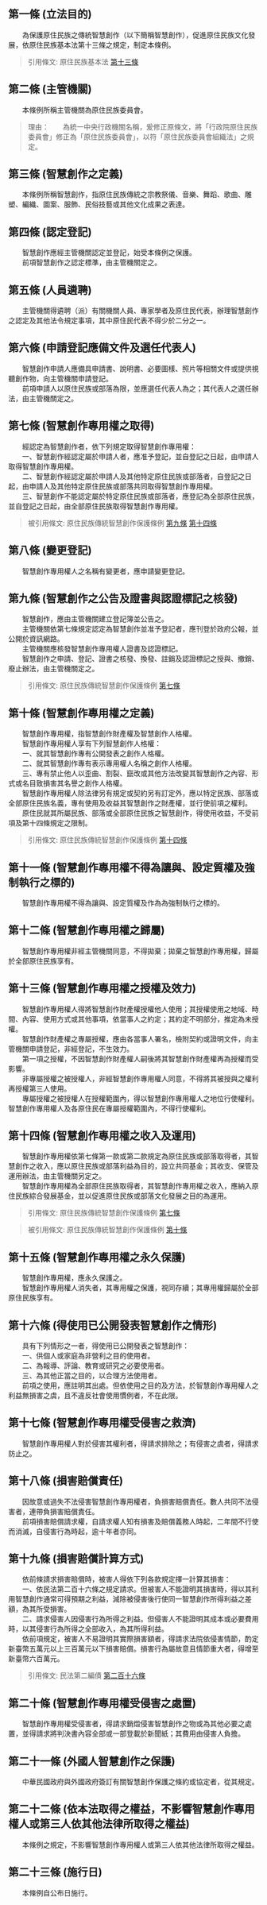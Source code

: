 第一條 (立法目的)
-----------------
　　為保護原住民族之傳統智慧創作（以下簡稱智慧創作），促進原住民族文化發展，依原住民族基本法第十三條之規定，制定本條例。  
> 引用條文: 原住民族基本法 [第十三條](1212#第十三條-保護原住民族傳統之生物多樣性知識及智慧創作)



第二條 (主管機關)
-----------------
　　本條例所稱主管機關為原住民族委員會。  
> 理由：　　為統一中央行政機關名稱，爰修正原條文，將「行政院原住民族委員會」修正為「原住民族委員會」，以符「原住民族委員會組織法」之規定。



第三條 (智慧創作之定義)
-----------------------
　　本條例所稱智慧創作，指原住民族傳統之宗教祭儀、音樂、舞蹈、歌曲、雕塑、編織、圖案、服飾、民俗技藝或其他文化成果之表達。  


第四條 (認定登記)
-----------------
　　智慧創作應經主管機關認定並登記，始受本條例之保護。  
　　前項智慧創作之認定標準，由主管機關定之。  


第五條 (人員遴聘)
-----------------
　　主管機關得遴聘（派）有關機關人員、專家學者及原住民代表，辦理智慧創作之認定及其他法令規定事項，其中原住民代表不得少於二分之一。  


第六條 (申請登記應備文件及選任代表人)
-------------------------------------
　　智慧創作申請人應備具申請書、說明書、必要圖樣、照片等相關文件或提供視聽創作物，向主管機關申請登記。  
　　前項申請人以原住民族或部落為限，並應選任代表人為之；其代表人之選任辦法，由主管機關定之。  


第七條 (智慧創作專用權之取得)
-----------------------------
　　經認定為智慧創作者，依下列規定取得智慧創作專用權：  
　　一、智慧創作經認定屬於申請人者，應准予登記，並自登記之日起，由申請人取得智慧創作專用權。  
　　二、智慧創作經認定屬於申請人及其他特定原住民族或部落者，自登記之日起，由申請人及其他特定原住民族或部落共同取得智慧創作專用權。  
　　三、智慧創作不能認定屬於特定原住民族或部落者，應登記為全部原住民族，並自登記之日起，由全部原住民族取得智慧創作專用權。  
> 被引用條文: 原住民族傳統智慧創作保護條例 [第九條](5128#第九條-智慧創作之公告及證書與認證標記之核發) [第十四條](5128#第十四條-智慧創作專用權之收入及運用)



第八條 (變更登記)
-----------------
　　智慧創作專用權人之名稱有變更者，應申請變更登記。  


第九條 (智慧創作之公告及證書與認證標記之核發)
---------------------------------------------
　　智慧創作，應由主管機關建立登記簿並公告之。  
　　主管機關依第七條規定認定為智慧創作並准予登記者，應刊登於政府公報，並公開於資訊網路。  
　　主管機關應核發智慧創作專用權人證書及認證標記。  
　　智慧創作之申請、登記、證書之核發、換發、註銷及認證標記之授與、撤銷、廢止辦法，由主管機關定之。  
> 引用條文: 原住民族傳統智慧創作保護條例 [第七條](5128#第七條-智慧創作專用權之取得)



第十條 (智慧創作專用權之定義)
-----------------------------
　　智慧創作專用權，指智慧創作財產權及智慧創作人格權。  
　　智慧創作專用權人享有下列智慧創作人格權：  
　　一、就其智慧創作專有公開發表之創作人格權。  
　　二、就其智慧創作專有表示專用權人名稱之創作人格權。  
　　三、專有禁止他人以歪曲、割裂、竄改或其他方法改變其智慧創作之內容、形式或名目致損害其名譽之創作人格權。  
　　智慧創作專用權人除法律另有規定或契約另有訂定外，應以特定民族、部落或全部原住民族名義，專有使用及收益其智慧創作之財產權，並行使前項之權利。  
　　原住民就其所屬民族、部落或全部原住民族之智慧創作，得使用收益，不受前項及第十四條規定之限制。  
> 引用條文: 原住民族傳統智慧創作保護條例 [第十四條](5128#第十四條-智慧創作專用權之收入及運用)



第十一條 (智慧創作專用權不得為讓與、設定質權及強制執行之標的)
-------------------------------------------------------------
　　智慧創作專用權不得為讓與、設定質權及作為為強制執行之標的。  


第十二條 (智慧創作專用權之歸屬)
-------------------------------
　　智慧創作專用權非經主管機關同意，不得拋棄；拋棄之智慧創作專用權，歸屬於全部原住民族享有。  


第十三條 (智慧創作專用權之授權及效力)
-------------------------------------
　　智慧創作專用權人得將智慧創作財產權授權他人使用；其授權使用之地域、時間、內容、使用方式或其他事項，依當事人之約定；其約定不明部分，推定為未授權。  
　　智慧創作財產權之專屬授權，應由各當事人署名，檢附契約或證明文件，向主管機關申請登記，非經登記，不生效力。  
　　第一項之授權，不因智慧創作財產權人嗣後將其智慧創作財產權再為授權而受影響。  
　　非專屬授權之被授權人，非經智慧創作專用權人同意，不得將其被授與之權利再授權第三人使用。  
　　專屬授權之被授權人在授權範圍內，得以智慧創作專用權人之地位行使權利。智慧創作專用權人及各原住民在專屬授權範圍內，不得行使權利。  


第十四條 (智慧創作專用權之收入及運用)
-------------------------------------
　　智慧創作專用權依第七條第一款或第二款規定為原住民族或部落取得者，其智慧創作之收入，應以原住民族或部落利益為目的，設立共同基金；其收支、保管及運用辦法，由主管機關另定之。  
　　智慧創作專用權為全部原住民族取得者，其智慧創作專用權之收入，應納入原住民族綜合發展基金，並以促進原住民族或部落文化發展之目的為運用。  
> 引用條文: 原住民族傳統智慧創作保護條例 [第七條](5128#第七條-智慧創作專用權之取得)

> 被引用條文: 原住民族傳統智慧創作保護條例 [第十條](5128#第十條-智慧創作專用權之定義)



第十五條 (智慧創作專用權之永久保護)
-----------------------------------
　　智慧創作專用權，應永久保護之。  
　　智慧創作專用權人消失者，其專用權之保護，視同存續；其專用權歸屬於全部原住民族享有。  


第十六條 (得使用已公開發表智慧創作之情形)
-----------------------------------------
　　具有下列情形之一者，得使用已公開發表之智慧創作：  
　　一、供個人或家庭為非營利之目的使用者。  
　　二、為報導、評論、教育或研究之必要使用者。  
　　三、為其他正當之目的，以合理方法使用者。  
　　前項之使用，應註明其出處。但依使用之目的及方法，於智慧創作專用權人之利益無損害之虞，且不違反社會使用慣例者，不在此限。  


第十七條 (智慧創作專用權受侵害之救濟)
-------------------------------------
　　智慧創作專用權人對於侵害其權利者，得請求排除之；有侵害之虞者，得請求防止之。  


第十八條 (損害賠償責任)
-----------------------
　　因故意或過失不法侵害智慧創作專用權者，負損害賠償責任。數人共同不法侵害者，連帶負損害賠償責任。  
　　前項損害賠償請求權，自請求權人知有損害及賠償義務人時起，二年間不行使而消滅，自侵害行為時起，逾十年者亦同。  


第十九條 (損害賠償計算方式)
---------------------------
　　依前條請求損害賠償時，被害人得依下列各款規定擇一計算其損害：  
　　一、依民法第二百十六條之規定請求。但被害人不能證明其損害時，得以其利用智慧創作通常可得預期之利益，減除被侵害後行使同一智慧創作所得利益之差額，為其所受損害。  
　　二、請求侵害人因侵害行為所得之利益。但侵害人不能證明其成本或必要費用時，以其侵害行為所得之全部收入，為其所得利益。  
　　依前項規定，被害人不易證明其實際損害額者，得請求法院依侵害情節，酌定新臺幣五萬元以上三百萬元以下損害賠償。損害行為屬故意且情節重大者，得增至新臺幣六百萬元。  
> 引用條文: 民法第二編債 [第二百十六條](4509#第二百十六條-法定損害賠償範圍)



第二十條 (智慧創作專用權受侵害之處置)
-------------------------------------
　　智慧創作專用權受侵害者，得請求銷燬侵害智慧創作之物或為其他必要之處置，並得請求將判決書內容全部或一部登載於新聞紙；其費用由侵害人負擔。  


第二十一條 (外國人智慧創作之保護)
---------------------------------
　　中華民國政府與外國政府簽訂有關智慧創作保護之條約或協定者，從其規定。  


第二十二條 (依本法取得之權益，不影響智慧創作專用權人或第三人依其他法律所取得之權益)
-----------------------------------------------------------------------------------
　　本條例之規定，不影響智慧創作專用權人或第三人依其他法律所取得之權益。  


第二十三條 (施行日)
-------------------
　　本條例自公布日施行。